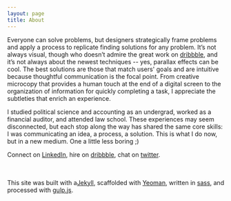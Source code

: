 ```yaml
---
layout: page
title: About
---
```


Everyone can solve problems, but designers strategically frame problems and apply a process to replicate finding solutions for any problem. It’s not always visual, though who doesn’t admire the great work on [dribbble](http://www.dribbble.com/greglilley), and it’s not always about the newest techniques -- yes, parallax effects can be cool. The best solutions are those that match users' goals and are intuitive because thoughtful communication is the focal point. From creative microcopy that provides a human touch at the end of a digital screen to the organization of information for quickly completing a task, I appreciate the subtleties that enrich an experience.

I studied political science and accounting as an undergrad, worked as a financial auditor, and attended law school. These experiences may seem disconnected, but each stop along the way has shared the same core skills: I was communicating an idea, a process, a solution. This is what I do now, but in a new medium. One a little less boring ;)

Connect on [LinkedIn](https://www.linkedin.com/in/greglilley), hire on [dribbble](http://www.dribbble.com/greglilley), chat on [twitter](http://www.twitter.com/gregllly).
<br>
<br>
<br>

<span class="small">This site was built with a[Jekyll](http://jekyllrb.com/), scaffolded with [Yeoman](http://yeoman.io/), written in [sass](http://sass-lang.com/), and processed with [gulp.js](http://gulpjs.com/).</span>

